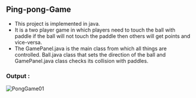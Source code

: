 ## Ping-pong-Game
 * This project is implemented in java.
* It is a two player game in which players need to touch the
ball with paddle if the ball will not touch the paddle then
others will get points and vice-versa.
* The GamePanel.java is the main class from which all things are controlled. Ball.java class
that sets the direction of the ball and GamePanel.java class checks its collision with paddles.
### Output :
![PongGame01](https://user-images.githubusercontent.com/104821909/193569428-048091b2-0829-47a8-a6f0-020d50e64550.png)
